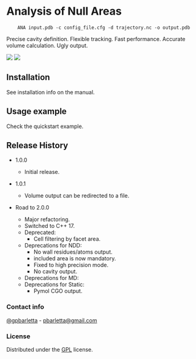 # Analysis of Null Areas 

        ANA input.pdb -c config_file.cfg -d trajectory.nc -o output.pdb 


Precise cavity definition. Flexible tracking. Fast performance.
Accurate volume calculation. Ugly output.

![](/abstract_fig_cut.png)
![](./cpp_logo.png)

## Installation

See installation info on the manual.

## Usage example

Check the quickstart example.


## Release History

* 1.0.0
    * Initial release.

* 1.0.1
    * Volume output can be redirected to a file.

* Road to 2.0.0
    * Major refactoring.
    * Switched to C++ 17.
    * Deprecated:
        * Cell filtering by facet area.
    * Deprecations for NDD:
        * No wall residues/atoms output.
        * included area is now mandatory.
        * Fixed to high precision mode.
        * No cavity output.
    * Deprecations for MD:
    * Deprecations for Static:
        * Pymol CGO output.

### Contact info
[@gpbarletta](https://twitter.com/gpbarletta) - pbarletta@gmail.com

### License
Distributed under the [GPL](https://www.gnu.org/copyleft/gpl.html) license.
